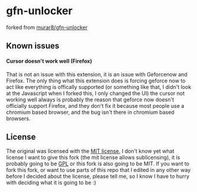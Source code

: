 # gfn-unlocker
forked from [murar8/gfn-unlocker](https://github.com/murar8/gfn-unlocker)
## Known issues
#### Cursor doesn't work well (Firefox)
That is not an issue with this extension, it is an issue with Geforcenow and Firefox. The only thing what this extension does is forcing geforce now to act like everything is offically supported (or something like that, I didn't look at the Javascript when I forked this, I only changed the UI) the cursor not working well always is probably the reason that geforce now doesn't officially support Firefox, and they don't fix it because most people use a chromium based browser, and the bug isn't there in chromium based browsers.

## License
The original was licensed with the [MIT license](https://opensource.org/licenses/MIT), I don't know yet what license I want to give this fork (the mit license allows sublicensing), it is probably going to be [GPL](https://opensource.org/licenses/gpl-license) or this fork is also going to be MIT. If you want to fork this fork, or want to use parts of this repo that I edited in any other way before I decided about the license, please tell me, so I  know I have to hurry with deciding what it is going to be :)
